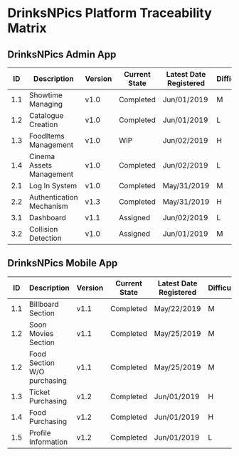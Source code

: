 # DrinksNPics Platform Traceability Matrix

## DrinksNPics Admin App

| ID | Description | Version | Current State | Latest Date Registered | Difficulty | Manager | Priority |
|-----|----------------------------------------------------------|---------|---------------|------------------------|------------|---------|----------|
| 1.1 | Showtime Managing  | v1.0 | Completed | Jun/01/2019 | M | Correa | H |
| 1.2 | Catalogue Creation | v1.0 | Completed | Jun/01/2019 | L | Correa | H |
| 1.3 | FoodItems Management | v1.0 | WIP | Jun/02/2019 | H | Longoria | H |
| 1.4 | Cinema Assets Management | v1.0 | Completed | Jun/02/2019 | L | Correa | H |
| 2.1 | Log In System | v1.0 | Completed | May/31/2019 | M | Longoria | H |
| 2.2 | Authentication Mechanism | v1.3 | Completed | May/31/2019 | H | Longoria | H |
| 3.1 | Dashboard | v1.1 | Assigned | Jun/02/2019 | L | Correa | M |
| 3.2 | Collision Detection | v1.0 | Assigned | Jun/01/2019 | M | Correa | L |

## DrinksNPics Mobile App

| ID | Description | Version | Current State | Latest Date Registered | Difficulty | Manager | Priority |
|-----|----------------------------------------------------------|---------|---------------|------------------------|------------|---------|----------|
| 1.1 | Billboard Section   | v1.1 | Completed | May/22/2019 | M | Villalobos  | H |
| 1.2 | Soon Movies Section | v1.1 | Completed | May/25/2019 | M | Villalobos  | H |
| 1.2 | Food Section W/O purchasing | v1.1 | Completed | May/25/2019 | M | Villalobos  | H |
| 1.3 | Ticket Purchasing   | v1.2 | Completed | Jun/01/2019 | H | Villalobos  | H |
| 1.4 | Food Purchasing     | v1.2 | Completed | Jun/01/2019 | H | Villalobos  | H |
| 1.5 | Profile Information | v1.2 | Completed | Jun/01/2019 | L | Villalobos  | M |
